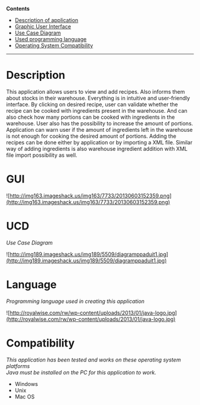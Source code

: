 **Contents**
  * <a href='https://code.google.com/p/eszr-pb138/wiki/Project_Description#Description'>Description of application</a>
  * <a href='https://code.google.com/p/eszr-pb138/wiki/Project_Description#GUI'>Graphic User Interface</a>
  * <a href='https://code.google.com/p/eszr-pb138/wiki/Project_Description#UCD'>Use Case Diagram</a>
  * <a href='https://code.google.com/p/eszr-pb138/wiki/Project_Description#Language'>Used programming language</a>
  * <a href='https://code.google.com/p/eszr-pb138/wiki/Project_Description#Compatibility'>Operating System Compatibility</a>

---


# Description #

This application allows users to view and add recipes. Also informs them about stocks in their warehouse. Everything is in intuitive and user-friendly interface.
By clicking on desired recipe, user can validate whether the recipe can be cooked with ingredients present in the warehouse. And can also check how many portions can be cooked with ingredients in the warehouse.
User also has the possibility to increase the amount of portions. Application can warn user if the amount of ingredients left in the warehouse is not enough for cooking the desired amount of portions.
Adding the recipes can be done either by application or by importing a XML file.
Similar way of adding ingredients is also warehouse ingredient addition with XML file import possibility as well.

# GUI #

![http://img163.imageshack.us/img163/7733/20130603152359.png](http://img163.imageshack.us/img163/7733/20130603152359.png)

# UCD #
_Use Case Diagram_

![http://img189.imageshack.us/img189/5509/diagramppaduit1.jpg](http://img189.imageshack.us/img189/5509/diagramppaduit1.jpg)


# Language #
_Programming language used in creating this application_

![http://royalwise.com/rw/wp-content/uploads/2013/01/java-logo.jpg](http://royalwise.com/rw/wp-content/uploads/2013/01/java-logo.jpg)

# Compatibility #
_This application has been tested and works on these operating system platforms_
<br><i>Java must be installed on the PC for this application to work.</i>
<ul>
<li>Windows</li>
<li>Unix</li>
<li>Mac OS</li>
</ul>